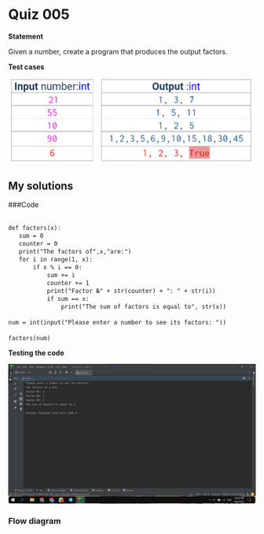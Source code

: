 # Quiz 005
**Statement**

Given a number, create a program that produces the output factors.

**Test cases**

![](https://github.com/2024sabuhiabbasov/Unit-1/blob/main/Quizzes/Images/Quiz%20005%20-%20test%20cases.png)

## My solutions
###Code
```.py# Program to find the factors of a number

def factors(x):
   sum = 0
   counter = 0
   print("The factors of",x,"are:")
   for i in range(1, x):
       if x % i == 0:
           sum += i
           counter += 1
           print("Factor №" + str(counter) + ": " + str(i))
           if sum == x:
               print("The sum of factors is equal to", str(x))

num = int(input("Please enter a number to see its factors: "))

factors(num)
```

**Testing the code**

![](https://github.com/2024sabuhiabbasov/Unit-1/blob/main/Quizzes/Images/Quiz%20005%20-%20testing%20the%20code.png)

### Flow diagram

![]()
